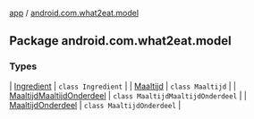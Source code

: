 [app](../index.md) / [android.com.what2eat.model](./index.md)

## Package android.com.what2eat.model

### Types

| [Ingredient](-ingredient/index.md) | `class Ingredient` |
| [Maaltijd](-maaltijd/index.md) | `class Maaltijd` |
| [MaaltijdMaaltijdOnderdeel](-maaltijd-maaltijd-onderdeel/index.md) | `class MaaltijdMaaltijdOnderdeel` |
| [MaaltijdOnderdeel](-maaltijd-onderdeel/index.md) | `class MaaltijdOnderdeel` |


